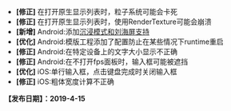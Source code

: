 - **[修正]** 在打开原生显示列表时，粒子系统可能会卡死
- **[修正]** 在打开原生显示列表时，使用RenderTexture可能会崩溃
- **[新增]** Android:添加[沉浸模式和刘海屏支持](../../projectsetting/README.md)
- **[优化]** Android:模版工程添加了配置防止在某些情况下runtime重启
- **[修正]** Android:在特定设备上的文字大小显示不正确
- **[修正]** Android:在不打开fps面板时，输入框可能被遮挡
- **[优化]** iOS:单行输入框，点击键盘完成时关闭输入框
- **[修正]** iOS:粗体宽度计算不正确


**【发布日期】：2019-4-15**
